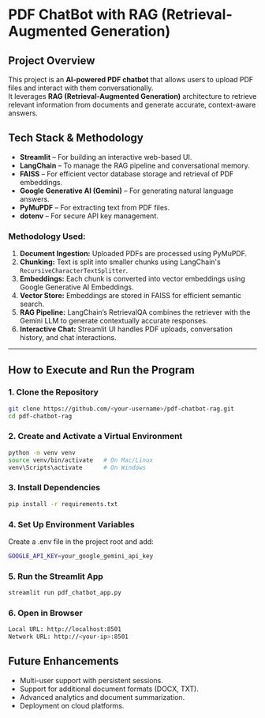# PDF ChatBot with RAG (Retrieval-Augmented Generation)

## Project Overview
This project is an **AI-powered PDF chatbot** that allows users to upload PDF files and interact with them conversationally.  
It leverages **RAG (Retrieval-Augmented Generation)** architecture to retrieve relevant information from documents and generate accurate, context-aware answers.

## Tech Stack & Methodology
- **Streamlit** – For building an interactive web-based UI.
- **LangChain** – To manage the RAG pipeline and conversational memory.
- **FAISS** – For efficient vector database storage and retrieval of PDF embeddings.
- **Google Generative AI (Gemini)** – For generating natural language answers.
- **PyMuPDF** – For extracting text from PDF files.
- **dotenv** – For secure API key management.

### Methodology Used:
1. **Document Ingestion:** Uploaded PDFs are processed using PyMuPDF.
2. **Chunking:** Text is split into smaller chunks using LangChain's `RecursiveCharacterTextSplitter`.
3. **Embeddings:** Each chunk is converted into vector embeddings using Google Generative AI Embeddings.
4. **Vector Store:** Embeddings are stored in FAISS for efficient semantic search.
5. **RAG Pipeline:** LangChain’s RetrievalQA combines the retriever with the Gemini LLM to generate contextually accurate responses.
6. **Interactive Chat:** Streamlit UI handles PDF uploads, conversation history, and chat interactions.

---

## How to Execute and Run the Program

### 1️. Clone the Repository
```bash
git clone https://github.com/<your-username>/pdf-chatbot-rag.git
cd pdf-chatbot-rag
```

### 2️. Create and Activate a Virtual Environment
```bash
python -m venv venv
source venv/bin/activate   # On Mac/Linux
venv\Scripts\activate      # On Windows
```

### 3. Install Dependencies
```bash
pip install -r requirements.txt
```

### 4. Set Up Environment Variables
Create a .env file in the project root and add:
```bash
GOOGLE_API_KEY=your_google_gemini_api_key
```

### 5. Run the Streamlit App

```bash
streamlit run pdf_chatbot_app.py
```

### 6. Open in Browser

```bash
Local URL: http://localhost:8501
Network URL: http://<your-ip>:8501
```

## Future Enhancements

-  Multi-user support with persistent sessions.
-  Support for additional document formats (DOCX, TXT).
-  Advanced analytics and document summarization.
-  Deployment on cloud platforms.
